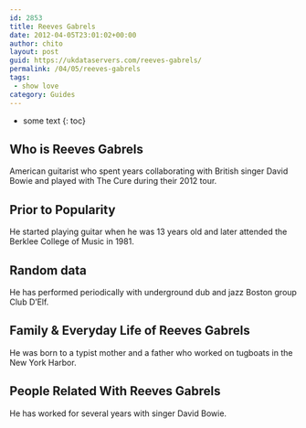 ```yaml
---
id: 2853
title: Reeves Gabrels
date: 2012-04-05T23:01:02+00:00
author: chito
layout: post
guid: https://ukdataservers.com/reeves-gabrels/
permalink: /04/05/reeves-gabrels
tags:
 - show love
category: Guides
---
```


* some text
{: toc}
          
          
## Who is  Reeves Gabrels
                  
                  
                  
American guitarist who spent years collaborating with British singer David Bowie and played with The Cure during their 2012 tour.
                  
                
                
                
## Prior to Popularity 
                  
                  
                  
He started playing guitar when he was 13 years old and later attended the Berklee College of Music in 1981.
                  
                
                
                
## Random data 
                  
                  
                  
He has performed periodically with underground dub and jazz Boston group Club D&#8217;Elf.
                  
                
                
                
## Family & Everyday Life of Reeves Gabrels
                  
                  
                  
He was born to a typist mother and a father who worked on tugboats in the New York Harbor.
                  
                
                
                
## People Related With  Reeves Gabrels
                  
                  
                  
He has worked for several years with singer David Bowie.
                  
                
              
            
          
          
          
    
    
  
